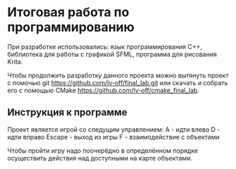 # Итоговая работа по программированию

При разработке использовались: язык программирования C++, библиотека для работы с графикой SFML, программа для рисования Krita.

Чтобы продолжить разработку данного проекта можно вытянуть проект с помочью git https://github.com/lv-off/final_lab.git или скачать и собрать его с 
помощью CMake https://github.com/lv-off/cmake_final_lab.

## Инструкция к программе
Проект является игрой со следущим управлением:
A -  идти влево
D - идти вправо
Escape - выход из игры
F - взаимодействие с объектами

Чтобы пройти игру надо поочерёдно в определённом порядке осуществить действия над доступными на карте объектами.
